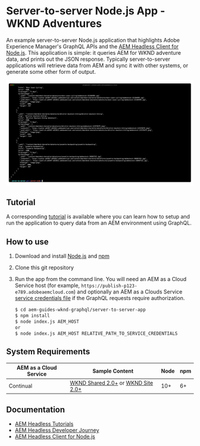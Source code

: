 # Server-to-server Node.js App - WKND Adventures

An example server-to-server Node.js application that highlights Adobe Experience Manager's GraphQL APIs and the [AEM Headless Client for Node.js](https://github.com/adobe/aem-headless-client-nodejs). This application is simple: it queries AEM for WKND adventure data, and prints out the JSON response. Typically server-to-server applications will retrieve data from AEM and sync it with other systems, or generate some other form of output.

![Server-to-server app screenshot](./docs/server-to-server-screenshot.png)

## Tutorial

A corresponding [tutorial](https://experienceleague.adobe.com/docs/experience-manager-learn/getting-started-with-aem-headless/graphql/example-apps/server-to-server-app.html) is available where you can learn how to setup and run the application to query data from an AEM environment using GraphQL.

## How to use

1. Download and install [Node.js](https://nodejs.org/en/) and [npm](https://www.npmjs.com/)
1. Clone this git repository
1. Run the app from the command line. You will need an AEM as a Cloud Service host (for example, `https://publish-p123-e789.adobeaemcloud.com`) and optionally an AEM as a Clouds Service [service credentials file](https://experienceleague.adobe.com/docs/experience-manager-cloud-service/content/implementing/developing/generating-access-tokens-for-server-side-apis.html) if the GraphQL requests require authorization.

    ```shell
    $ cd aem-guides-wknd-graphql/server-to-server-app
    $ npm install
    $ node index.js AEM_HOST
    or 
    $ node index.js AEM_HOST RELATIVE_PATH_TO_SERVICE_CREDENTIALS
    ```

## System Requirements

| AEM as a Cloud Service | Sample Content | Node   | npm | 
|------------------------|---------|--------------------|---------|
| Continual               |  [WKND Shared 2.0+](https://github.com/adobe/aem-guides-wknd-shared/releases/latest) or [WKND Site 2.0+](https://github.com/adobe/aem-guides-wknd/releases/latest)| 10+  | 6+

## Documentation

* [AEM Headless Tutorials](https://experienceleague.adobe.com/docs/experience-manager-learn/getting-started-with-aem-headless/overview.html)
* [AEM Headless Developer Journey](https://experienceleague.adobe.com/docs/experience-manager-cloud-service/headless-journey/developer/overview.html)
* [AEM Headless Client for Node.js](https://github.com/adobe/aem-headless-client-nodejs)


